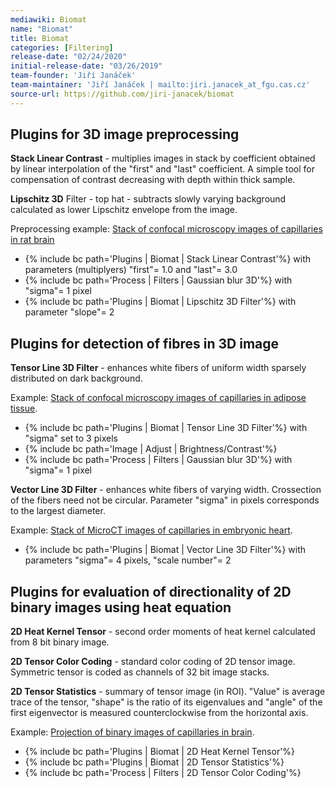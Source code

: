 ```yaml
---
mediawiki: Biomat
name: "Biomat"
title: Biomat
categories: [Filtering]
release-date: "02/24/2020"
initial-release-date: "03/26/2019"
team-founder: 'Jiří Janáček'
team-maintainer: 'Jiří Janáček | mailto:jiri.janacek_at_fgu.cas.cz'
source-url: https://github.com/jiri-janacek/biomat
---
```




## Plugins for 3D image preprocessing

**Stack Linear Contrast** - multiplies images in stack by coefficient obtained by linear interpolation of the "first" and "last" coefficient. A simple tool for compensation of contrast decreasing with depth within thick sample.

**Lipschitz 3D** Filter - top hat - subtracts slowly varying background calculated as lower Lipschitz envelope from the image.

Preprocessing example: [Stack of confocal microscopy images of capillaries in rat brain](/media/plugins/capillaries-brain.zip)

-   {% include bc path='Plugins | Biomat | Stack Linear Contrast'%} with parameters (multiplyers) "first"= 1.0 and "last"= 3.0
-   {% include bc path='Process | Filters | Gaussian blur 3D'%} with "sigma"= 1 pixel
-   {% include bc path='Plugins | Biomat | Lipschitz 3D Filter'%} with parameter "slope"= 2

## Plugins for detection of fibres in 3D image

**Tensor Line 3D Filter** - enhances white fibers of uniform width sparsely distributed on dark background.

Example: [Stack of confocal microscopy images of capillaries in adipose tissue](/media/plugins/capillaries-adipose.zip).

-   {% include bc path='Plugins | Biomat | Tensor Line 3D Filter'%} with "sigma" set to 3 pixels
-   {% include bc path='Image | Adjust | Brightness/Contrast'%}
-   {% include bc path='Process | Filters | Gaussian blur 3D'%} with "sigma"= 1 pixel

**Vector Line 3D Filter** - enhances white fibers of varying width. Crossection of the fibers need not be circular. Parameter "sigma" in pixels corresponds to the largest diameter.

Example: [Stack of MicroCT images of capillaries in embryonic heart](/media/plugins/capillaries-heart.zip).

-   {% include bc path='Plugins | Biomat | Vector Line 3D Filter'%} with parameters "sigma"= 4 pixels, "scale number"= 2

## Plugins for evaluation of directionality of 2D binary images using heat equation

**2D Heat Kernel Tensor** - second order moments of heat kernel calculated from 8 bit binary image.

**2D Tensor Color Coding** - standard color coding of 2D tensor image. Symmetric tensor is coded as channels of 32 bit image stacks.

**2D Tensor Statistics** - summary of tensor image (in ROI). "Value" is average trace of the tensor, "shape" is the ratio of its eigenvalues and "angle" of the first eigenvector is measured counterclockwise from the horizontal axis.

Example: [Projection of binary images of capillaries in brain](/media/plugins/MAX_2_4cortexa1.tif).

-   {% include bc path='Plugins | Biomat | 2D Heat Kernel Tensor'%}
-   {% include bc path='Plugins | Biomat | 2D Tensor Statistics'%}
-   {% include bc path='Process | Filters | 2D Tensor Color Coding'%}
 
